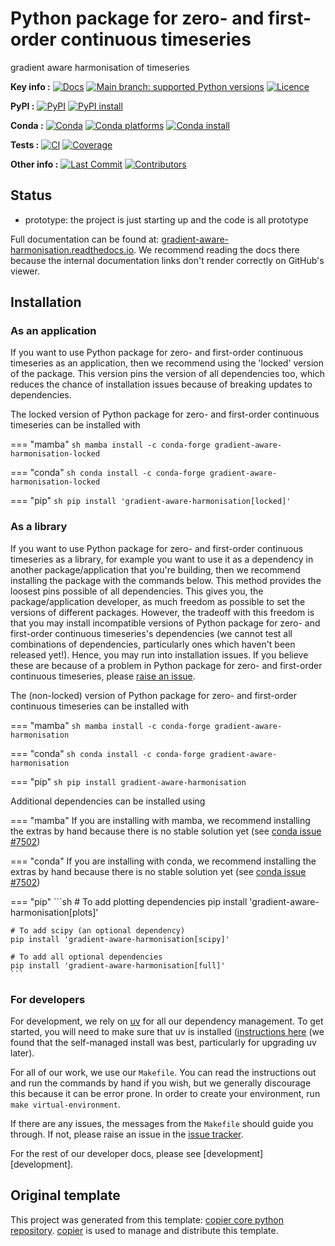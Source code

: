 <!--- --8<-- [start:description] -->
# Python package for zero- and first-order continuous timeseries

gradient aware harmonisation of timeseries

**Key info :**
[![Docs](https://readthedocs.org/projects/gradient-aware-harmonisation/badge/?version=latest)](https://gradient-aware-harmonisation.readthedocs.io)
[![Main branch: supported Python versions](https://img.shields.io/python/required-version-toml?tomlFilePath=https%3A%2F%2Fraw.githubusercontent.com%2Fclimate-resource%2Fgradient-aware-harmonisation%2Fmain%2Fpyproject.toml)](https://github.com/climate-resource/gradient-aware-harmonisation/blob/main/pyproject.toml)
[![Licence](https://img.shields.io/pypi/l/gradient-aware-harmonisation?label=licence)](https://github.com/climate-resource/gradient-aware-harmonisation/blob/main/LICENCE)

**PyPI :**
[![PyPI](https://img.shields.io/pypi/v/gradient-aware-harmonisation.svg)](https://pypi.org/project/gradient-aware-harmonisation/)
[![PyPI install](https://github.com/climate-resource/gradient-aware-harmonisation/actions/workflows/install-pypi.yaml/badge.svg?branch=main)](https://github.com/climate-resource/gradient-aware-harmonisation/actions/workflows/install-pypi.yaml)

**Conda :**
[![Conda](https://img.shields.io/conda/vn/conda-forge/gradient-aware-harmonisation.svg)](https://anaconda.org/conda-forge/gradient-aware-harmonisation)
[![Conda platforms](https://img.shields.io/conda/pn/conda-forge/gradient-aware-harmonisation.svg)](https://anaconda.org/conda-forge/gradient-aware-harmonisation)
[![Conda install](https://github.com/climate-resource/gradient-aware-harmonisation/actions/workflows/install-conda.yaml/badge.svg?branch=main)](https://github.com/climate-resource/gradient-aware-harmonisation/actions/workflows/install-conda.yaml)

**Tests :**
[![CI](https://github.com/climate-resource/gradient-aware-harmonisation/actions/workflows/ci.yaml/badge.svg?branch=main)](https://github.com/climate-resource/gradient-aware-harmonisation/actions/workflows/ci.yaml)
[![Coverage](https://codecov.io/gh/climate-resource/gradient-aware-harmonisation/branch/main/graph/badge.svg)](https://codecov.io/gh/climate-resource/gradient-aware-harmonisation)

**Other info :**
[![Last Commit](https://img.shields.io/github/last-commit/climate-resource/gradient-aware-harmonisation.svg)](https://github.com/climate-resource/gradient-aware-harmonisation/commits/main)
[![Contributors](https://img.shields.io/github/contributors/climate-resource/gradient-aware-harmonisation.svg)](https://github.com/climate-resource/gradient-aware-harmonisation/graphs/contributors)
## Status

<!---

We recommend having a status line in your repo
to tell anyone who stumbles on your repository where you're up to.
Some suggested options:

- prototype: the project is just starting up and the code is all prototype
- development: the project is actively being worked on
- finished: the project has achieved what it wanted
  and is no longer being worked on, we won't reply to any issues
- dormant: the project is no longer worked on
  but we might come back to it,
  if you have questions, feel free to raise an issue
- abandoned: this project is no longer worked on
  and we won't reply to any issues
-->

- prototype: the project is just starting up and the code is all prototype

<!--- --8<-- [end:description] -->

Full documentation can be found at:
[gradient-aware-harmonisation.readthedocs.io](https://gradient-aware-harmonisation.readthedocs.io/en/latest/).
We recommend reading the docs there because the internal documentation links
don't render correctly on GitHub's viewer.


## Installation

<!--- --8<-- [start:installation] -->
### As an application

If you want to use Python package for zero- and first-order continuous timeseries as an application,
then we recommend using the 'locked' version of the package.
This version pins the version of all dependencies too,
which reduces the chance of installation issues
because of breaking updates to dependencies.

The locked version of Python package for zero- and first-order continuous timeseries can be installed with

=== "mamba"
    ```sh
    mamba install -c conda-forge gradient-aware-harmonisation-locked
    ```

=== "conda"
    ```sh
    conda install -c conda-forge gradient-aware-harmonisation-locked
    ```

=== "pip"
    ```sh
    pip install 'gradient-aware-harmonisation[locked]'
    ```

### As a library

If you want to use Python package for zero- and first-order continuous timeseries as a library,
for example you want to use it
as a dependency in another package/application that you're building,
then we recommend installing the package with the commands below.
This method provides the loosest pins possible of all dependencies.
This gives you, the package/application developer,
as much freedom as possible to set the versions of different packages.
However, the tradeoff with this freedom is that you may install
incompatible versions of Python package for zero- and first-order continuous timeseries's dependencies
(we cannot test all combinations of dependencies,
particularly ones which haven't been released yet!).
Hence, you may run into installation issues.
If you believe these are because of a problem in Python package for zero- and first-order continuous timeseries,
please [raise an issue](https://github.com/climate-resource/gradient-aware-harmonisation/issues).

The (non-locked) version of Python package for zero- and first-order continuous timeseries can be installed with

=== "mamba"
    ```sh
    mamba install -c conda-forge gradient-aware-harmonisation
    ```

=== "conda"
    ```sh
    conda install -c conda-forge gradient-aware-harmonisation
    ```

=== "pip"
    ```sh
    pip install gradient-aware-harmonisation
    ```

Additional dependencies can be installed using

=== "mamba"
    If you are installing with mamba, we recommend
    installing the extras by hand because there is no stable
    solution yet (see [conda issue #7502](https://github.com/conda/conda/issues/7502))

=== "conda"
    If you are installing with conda, we recommend
    installing the extras by hand because there is no stable
    solution yet (see [conda issue #7502](https://github.com/conda/conda/issues/7502))

=== "pip"
    ```sh
    # To add plotting dependencies
    pip install 'gradient-aware-harmonisation[plots]'

    # To add scipy (an optional dependency)
    pip install 'gradient-aware-harmonisation[scipy]'

    # To add all optional dependencies
    pip install 'gradient-aware-harmonisation[full]'
    ```

### For developers

For development, we rely on [uv](https://docs.astral.sh/uv/)
for all our dependency management.
To get started, you will need to make sure that uv is installed
([instructions here](https://docs.astral.sh/uv/getting-started/installation/)
(we found that the self-managed install was best,
particularly for upgrading uv later).

For all of our work, we use our `Makefile`.
You can read the instructions out and run the commands by hand if you wish,
but we generally discourage this because it can be error prone.
In order to create your environment, run `make virtual-environment`.

If there are any issues, the messages from the `Makefile` should guide you through.
If not, please raise an issue in the
[issue tracker](https://github.com/climate-resource/gradient-aware-harmonisation/issues).

For the rest of our developer docs, please see [development][development].

<!--- --8<-- [end:installation] -->

## Original template

This project was generated from this template:
[copier core python repository](https://gitlab.com/openscm/copier-core-python-repository).
[copier](https://copier.readthedocs.io/en/stable/) is used to manage and
distribute this template.
